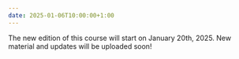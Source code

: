 ```yaml
---
date: 2025-01-06T10:00:00+1:00
---
```

The new edition of this course will start on January 20th, 2025. New material and updates will be uploaded soon!